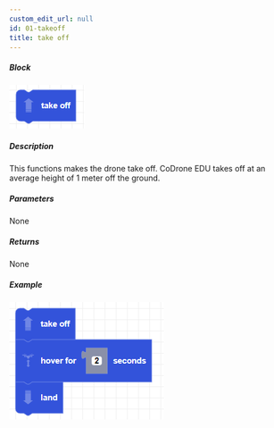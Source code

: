```yaml
---
custom_edit_url: null
id: 01-takeoff
title: take off
---
```


##### Block

![takeoff image](takeoff.png)

##### Description

This functions makes the drone take off. CoDrone EDU takes off at an average height of 1 meter off the ground.

##### Parameters

None

##### Returns

None

##### Example


![takeoff example](takeoff_example.png)
